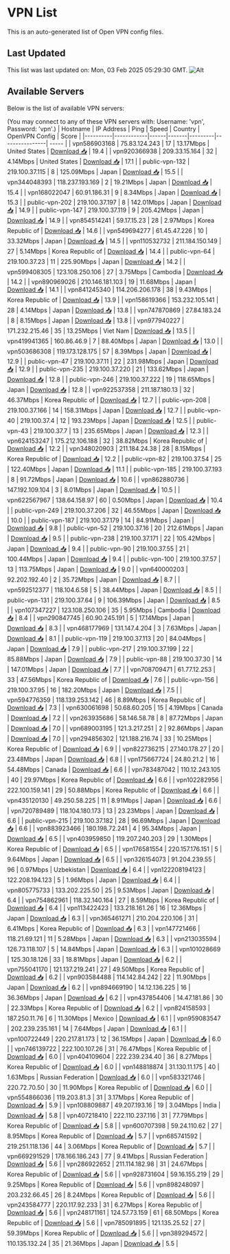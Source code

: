 # VPN List

This is an auto-generated list of Open VPN config files.

## Last Updated

This list was last updated on: Mon, 03 Feb 2025 05:29:30 GMT.
![Alt](https://repobeats.axiom.co/api/embed/186b98318ef1479477931607c1ad7d823f12451f.svg "Repobeats analytics image")

## Available Servers

Below is the list of available VPN servers:

(You may connect to any of these VPN servers with: Username: 'vpn', Password: 'vpn'.)
| Hostname | IP Address | Ping | Speed | Country | OpenVPN Config | Score |
|----------|------------|------|-------|---------|----------------| ----- |
| vpn586903168 | 75.83.124.243 | 17 | 13.17Mbps | United States | [Download 📥](./configs/server_0_US.ovpn) | 19.4 |
| vpn920366938 | 209.33.15.164 | 32 | 4.14Mbps | United States | [Download 📥](./configs/server_1_US.ovpn) | 17.1 |
| public-vpn-132 | 219.100.37.115 | 8 | 125.09Mbps | Japan | [Download 📥](./configs/server_2_JP.ovpn) | 15.5 |
| vpn344048393 | 118.237.193.169 | 2 | 19.21Mbps | Japan | [Download 📥](./configs/server_3_JP.ovpn) | 15.4 |
| vpn168022047 | 60.91.186.31 | 9 | 8.34Mbps | Japan | [Download 📥](./configs/server_4_JP.ovpn) | 15.3 |
| public-vpn-202 | 219.100.37.197 | 8 | 142.01Mbps | Japan | [Download 📥](./configs/server_5_JP.ovpn) | 14.9 |
| public-vpn-147 | 219.100.37.119 | 9 | 205.42Mbps | Japan | [Download 📥](./configs/server_6_JP.ovpn) | 14.9 |
| vpn854514241 | 59.17.15.23 | 28 | 2.97Mbps | Korea Republic of | [Download 📥](./configs/server_7_KR.ovpn) | 14.6 |
| vpn549694277 | 61.45.47.226 | 10 | 33.32Mbps | Japan | [Download 📥](./configs/server_8_JP.ovpn) | 14.5 |
| vpn110532732 | 211.184.150.149 | 27 | 5.14Mbps | Korea Republic of | [Download 📥](./configs/server_9_KR.ovpn) | 14.4 |
| public-vpn-64 | 219.100.37.23 | 11 | 225.90Mbps | Japan | [Download 📥](./configs/server_10_JP.ovpn) | 14.2 |
| vpn599408305 | 123.108.250.106 | 27 | 3.75Mbps | Cambodia | [Download 📥](./configs/server_11_KH.ovpn) | 14.2 |
| vpn890969026 | 210.146.181.103 | 19 | 11.68Mbps | Japan | [Download 📥](./configs/server_12_JP.ovpn) | 14.1 |
| vpn841245340 | 114.206.206.178 | 38 | 9.43Mbps | Korea Republic of | [Download 📥](./configs/server_13_KR.ovpn) | 13.9 |
| vpn158619366 | 153.232.105.141 | 28 | 4.14Mbps | Japan | [Download 📥](./configs/server_14_JP.ovpn) | 13.8 |
| vpn747870869 | 27.84.183.24 | 8 | 8.15Mbps | Japan | [Download 📥](./configs/server_15_JP.ovpn) | 13.8 |
| vpn977940227 | 171.232.215.46 | 35 | 13.25Mbps | Viet Nam | [Download 📥](./configs/server_16_VN.ovpn) | 13.5 |
| vpn419941365 | 160.86.46.9 | 7 | 88.40Mbps | Japan | [Download 📥](./configs/server_17_JP.ovpn) | 13.0 |
| vpn503686308 | 119.173.128.175 | 57 | 8.39Mbps | Japan | [Download 📥](./configs/server_18_JP.ovpn) | 12.9 |
| public-vpn-47 | 219.100.37.11 | 22 | 231.98Mbps | Japan | [Download 📥](./configs/server_19_JP.ovpn) | 12.9 |
| public-vpn-235 | 219.100.37.220 | 21 | 133.62Mbps | Japan | [Download 📥](./configs/server_20_JP.ovpn) | 12.8 |
| public-vpn-246 | 219.100.37.222 | 19 | 118.65Mbps | Japan | [Download 📥](./configs/server_21_JP.ovpn) | 12.8 |
| vpn922537358 | 211.187.180.13 | 32 | 46.37Mbps | Korea Republic of | [Download 📥](./configs/server_22_KR.ovpn) | 12.7 |
| public-vpn-208 | 219.100.37.166 | 14 | 158.31Mbps | Japan | [Download 📥](./configs/server_23_JP.ovpn) | 12.7 |
| public-vpn-40 | 219.100.37.4 | 12 | 193.23Mbps | Japan | [Download 📥](./configs/server_24_JP.ovpn) | 12.5 |
| public-vpn-43 | 219.100.37.7 | 13 | 235.65Mbps | Japan | [Download 📥](./configs/server_25_JP.ovpn) | 12.3 |
| vpn624153247 | 175.212.106.188 | 32 | 38.82Mbps | Korea Republic of | [Download 📥](./configs/server_26_KR.ovpn) | 12.2 |
| vpn348020903 | 211.184.24.38 | 28 | 8.15Mbps | Korea Republic of | [Download 📥](./configs/server_27_KR.ovpn) | 12.2 |
| public-vpn-82 | 219.100.37.54 | 25 | 122.40Mbps | Japan | [Download 📥](./configs/server_28_JP.ovpn) | 11.1 |
| public-vpn-185 | 219.100.37.193 | 8 | 91.72Mbps | Japan | [Download 📥](./configs/server_29_JP.ovpn) | 10.6 |
| vpn862880736 | 147.192.109.104 | 3 | 8.01Mbps | Japan | [Download 📥](./configs/server_30_JP.ovpn) | 10.5 |
| vpn622567967 | 138.64.158.97 | 60 | 0.50Mbps | Japan | [Download 📥](./configs/server_31_JP.ovpn) | 10.4 |
| public-vpn-249 | 219.100.37.206 | 32 | 46.55Mbps | Japan | [Download 📥](./configs/server_32_JP.ovpn) | 10.0 |
| public-vpn-187 | 219.100.37.179 | 14 | 84.91Mbps | Japan | [Download 📥](./configs/server_33_JP.ovpn) | 9.8 |
| public-vpn-52 | 219.100.37.16 | 20 | 212.61Mbps | Japan | [Download 📥](./configs/server_34_JP.ovpn) | 9.5 |
| public-vpn-238 | 219.100.37.171 | 22 | 105.42Mbps | Japan | [Download 📥](./configs/server_35_JP.ovpn) | 9.4 |
| public-vpn-90 | 219.100.37.55 | 21 | 100.44Mbps | Japan | [Download 📥](./configs/server_36_JP.ovpn) | 9.4 |
| public-vpn-100 | 219.100.37.57 | 13 | 113.75Mbps | Japan | [Download 📥](./configs/server_37_JP.ovpn) | 9.0 |
| vpn640000203 | 92.202.192.40 | 2 | 35.72Mbps | Japan | [Download 📥](./configs/server_38_JP.ovpn) | 8.7 |
| vpn592512377 | 118.104.6.58 | 5 | 38.44Mbps | Japan | [Download 📥](./configs/server_39_JP.ovpn) | 8.5 |
| public-vpn-131 | 219.100.37.64 | 9 | 106.39Mbps | Japan | [Download 📥](./configs/server_40_JP.ovpn) | 8.5 |
| vpn107347227 | 123.108.250.106 | 35 | 5.95Mbps | Cambodia | [Download 📥](./configs/server_41_KH.ovpn) | 8.4 |
| vpn290847745 | 60.90.245.191 | 5 | 17.14Mbps | Japan | [Download 📥](./configs/server_42_JP.ovpn) | 8.3 |
| vpn468177969 | 131.147.4.204 | 3 | 7.63Mbps | Japan | [Download 📥](./configs/server_43_JP.ovpn) | 8.1 |
| public-vpn-119 | 219.100.37.113 | 20 | 84.04Mbps | Japan | [Download 📥](./configs/server_44_JP.ovpn) | 7.9 |
| public-vpn-217 | 219.100.37.199 | 22 | 85.88Mbps | Japan | [Download 📥](./configs/server_45_JP.ovpn) | 7.9 |
| public-vpn-88 | 219.100.37.30 | 14 | 147.01Mbps | Japan | [Download 📥](./configs/server_46_JP.ovpn) | 7.7 |
| vpn708709471 | 61.77.12.253 | 33 | 47.56Mbps | Korea Republic of | [Download 📥](./configs/server_47_KR.ovpn) | 7.6 |
| public-vpn-156 | 219.100.37.95 | 16 | 182.20Mbps | Japan | [Download 📥](./configs/server_48_JP.ovpn) | 7.5 |
| vpn594776359 | 118.139.253.142 | 46 | 8.89Mbps | Korea Republic of | [Download 📥](./configs/server_49_KR.ovpn) | 7.3 |
| vpn630061698 | 50.68.60.205 | 15 | 4.19Mbps | Canada | [Download 📥](./configs/server_50_CA.ovpn) | 7.2 |
| vpn263935686 | 58.146.58.78 | 8 | 87.72Mbps | Japan | [Download 📥](./configs/server_51_JP.ovpn) | 7.0 |
| vpn689003195 | 121.3.217.251 | 2 | 92.86Mbps | Japan | [Download 📥](./configs/server_52_JP.ovpn) | 7.0 |
| vpn294856302 | 121.188.216.74 | 33 | 10.25Mbps | Korea Republic of | [Download 📥](./configs/server_53_KR.ovpn) | 6.9 |
| vpn822736215 | 27.140.178.27 | 20 | 23.48Mbps | Japan | [Download 📥](./configs/server_54_JP.ovpn) | 6.8 |
| vpn175667724 | 24.80.21.2 | 16 | 54.48Mbps | Canada | [Download 📥](./configs/server_55_CA.ovpn) | 6.6 |
| vpn783487042 | 110.12.243.105 | 40 | 29.97Mbps | Korea Republic of | [Download 📥](./configs/server_56_KR.ovpn) | 6.6 |
| vpn102282956 | 222.100.159.141 | 29 | 50.88Mbps | Korea Republic of | [Download 📥](./configs/server_57_KR.ovpn) | 6.6 |
| vpn435120130 | 49.250.58.225 | 11 | 8.91Mbps | Japan | [Download 📥](./configs/server_58_JP.ovpn) | 6.6 |
| vpn720789489 | 118.104.180.173 | 13 | 23.23Mbps | Japan | [Download 📥](./configs/server_59_JP.ovpn) | 6.6 |
| public-vpn-215 | 219.100.37.182 | 28 | 96.69Mbps | Japan | [Download 📥](./configs/server_60_JP.ovpn) | 6.6 |
| vpn883923466 | 180.198.72.241 | 4 | 95.34Mbps | Japan | [Download 📥](./configs/server_61_JP.ovpn) | 6.5 |
| vpn403959850 | 119.207.240.203 | 29 | 1.30Mbps | Korea Republic of | [Download 📥](./configs/server_62_KR.ovpn) | 6.5 |
| vpn176581554 | 220.157.176.151 | 5 | 9.64Mbps | Japan | [Download 📥](./configs/server_63_JP.ovpn) | 6.5 |
| vpn326154073 | 91.204.239.55 | 96 | 0.97Mbps | Uzbekistan | [Download 📥](./configs/server_64_UZ.ovpn) | 6.4 |
| vpn122208194123 | 122.208.194.123 | 5 | 1.96Mbps | Japan | [Download 📥](./configs/server_65_JP.ovpn) | 6.4 |
| vpn805775733 | 133.202.225.50 | 25 | 9.53Mbps | Japan | [Download 📥](./configs/server_66_JP.ovpn) | 6.4 |
| vpn754862961 | 118.32.140.164 | 27 | 8.59Mbps | Korea Republic of | [Download 📥](./configs/server_67_KR.ovpn) | 6.4 |
| vpn113422423 | 133.218.161.26 | 16 | 12.36Mbps | Japan | [Download 📥](./configs/server_68_JP.ovpn) | 6.3 |
| vpn365461271 | 210.204.220.106 | 31 | 6.41Mbps | Korea Republic of | [Download 📥](./configs/server_69_KR.ovpn) | 6.3 |
| vpn147721466 | 118.21.69.121 | 11 | 5.28Mbps | Japan | [Download 📥](./configs/server_70_JP.ovpn) | 6.3 |
| vpn213035594 | 126.73.118.107 | 5 | 14.84Mbps | Japan | [Download 📥](./configs/server_71_JP.ovpn) | 6.3 |
| vpn101028669 | 125.30.18.126 | 33 | 18.81Mbps | Japan | [Download 📥](./configs/server_72_JP.ovpn) | 6.2 |
| vpn755041170 | 121.137.219.241 | 27 | 49.50Mbps | Korea Republic of | [Download 📥](./configs/server_73_KR.ovpn) | 6.2 |
| vpn903584488 | 114.142.84.242 | 22 | 11.90Mbps | Japan | [Download 📥](./configs/server_74_JP.ovpn) | 6.2 |
| vpn894669190 | 14.12.136.225 | 16 | 36.36Mbps | Japan | [Download 📥](./configs/server_75_JP.ovpn) | 6.2 |
| vpn437854406 | 14.47.181.86 | 30 | 22.33Mbps | Korea Republic of | [Download 📥](./configs/server_76_KR.ovpn) | 6.2 |
| vpn824158593 | 187.250.11.76 | 6 | 11.30Mbps | Mexico | [Download 📥](./configs/server_77_MX.ovpn) | 6.1 |
| vpn959083547 | 202.239.235.161 | 14 | 7.64Mbps | Japan | [Download 📥](./configs/server_78_JP.ovpn) | 6.1 |
| vpn100722449 | 220.217.81.173 | 12 | 36.15Mbps | Japan | [Download 📥](./configs/server_79_JP.ovpn) | 6.0 |
| vpn746139722 | 222.100.107.26 | 31 | 76.47Mbps | Korea Republic of | [Download 📥](./configs/server_80_KR.ovpn) | 6.0 |
| vpn404109604 | 222.239.234.40 | 36 | 8.27Mbps | Korea Republic of | [Download 📥](./configs/server_81_KR.ovpn) | 6.0 |
| vpn148818874 | 31.130.11.175 | 40 | 1.63Mbps | Russian Federation | [Download 📥](./configs/server_82_RU.ovpn) | 6.0 |
| vpn583321746 | 220.72.70.50 | 30 | 11.90Mbps | Korea Republic of | [Download 📥](./configs/server_83_KR.ovpn) | 6.0 |
| vpn554866036 | 119.203.81.3 | 31 | 3.17Mbps | Korea Republic of | [Download 📥](./configs/server_84_KR.ovpn) | 5.9 |
| vpn108809887 | 49.207.193.16 | 19 | 3.04Mbps | India | [Download 📥](./configs/server_85_IN.ovpn) | 5.8 |
| vpn407218410 | 222.110.237.116 | 31 | 77.79Mbps | Korea Republic of | [Download 📥](./configs/server_86_KR.ovpn) | 5.8 |
| vpn600707398 | 59.24.110.62 | 27 | 8.95Mbps | Korea Republic of | [Download 📥](./configs/server_87_KR.ovpn) | 5.7 |
| vpn685741592 | 219.251.118.136 | 44 | 3.06Mbps | Korea Republic of | [Download 📥](./configs/server_88_KR.ovpn) | 5.7 |
| vpn669291529 | 178.166.186.243 | 77 | 9.41Mbps | Russian Federation | [Download 📥](./configs/server_89_RU.ovpn) | 5.6 |
| vpn286922652 | 211.114.182.98 | 31 | 24.67Mbps | Korea Republic of | [Download 📥](./configs/server_90_KR.ovpn) | 5.6 |
| vpn928731604 | 59.16.155.219 | 29 | 9.25Mbps | Korea Republic of | [Download 📥](./configs/server_91_KR.ovpn) | 5.6 |
| vpn898248097 | 203.232.66.45 | 26 | 8.24Mbps | Korea Republic of | [Download 📥](./configs/server_92_KR.ovpn) | 5.6 |
| vpn243584777 | 220.117.92.233 | 31 | 6.27Mbps | Korea Republic of | [Download 📥](./configs/server_93_KR.ovpn) | 5.6 |
| vpn248171161 | 124.57.73.159 | 61 | 68.50Mbps | Korea Republic of | [Download 📥](./configs/server_94_KR.ovpn) | 5.6 |
| vpn785091895 | 121.135.25.52 | 27 | 59.39Mbps | Korea Republic of | [Download 📥](./configs/server_95_KR.ovpn) | 5.6 |
| vpn389294572 | 110.135.132.24 | 35 | 21.36Mbps | Japan | [Download 📥](./configs/server_96_JP.ovpn) | 5.5 |
